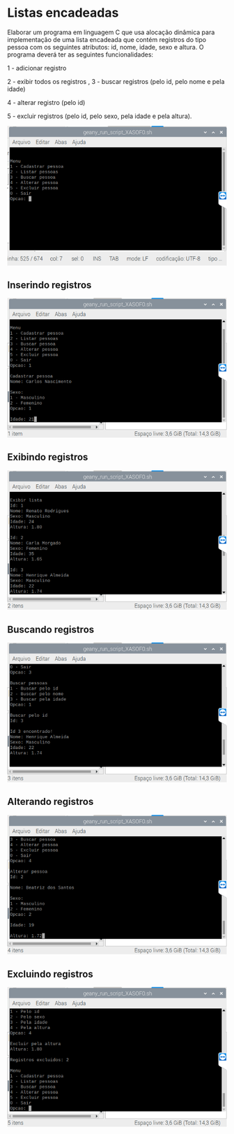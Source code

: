 # Listas encadeadas

Elaborar um programa em linguagem C que usa alocação dinâmica para implementação de uma lista encadeada que contém registros do tipo pessoa com os seguintes atributos: id, nome, idade, sexo e altura.
O programa deverá ter as seguintes funcionalidades:

1 - adicionar registro

2 - exibir todos os registros
, 
3 - buscar registros (pelo id, pelo nome e pela idade)

4 - alterar registro (pelo id)

5 - excluir registros (pelo id, pelo sexo, pela idade e pela altura).

![menu](https://github.com/rodriguesrenato61/Listas-encadeadas/blob/master/prints/print01.png)

## Inserindo registros

![inserindo registros](https://github.com/rodriguesrenato61/Listas-encadeadas/blob/master/prints/cadastrando_pessoa.png)

## Exibindo registros

![exibindo registros](https://github.com/rodriguesrenato61/Listas-encadeadas/blob/master/prints/exibindo_lista.png)

## Buscando registros

![buscando registros](https://github.com/rodriguesrenato61/Listas-encadeadas/blob/master/prints/buscando_pessoas.png)

## Alterando registros

![alterando registros](https://github.com/rodriguesrenato61/Listas-encadeadas/blob/master/prints/alterando_pessoa.png)

## Excluindo registros

![excluindo registros](https://github.com/rodriguesrenato61/Listas-encadeadas/blob/master/prints/excluindo_pessoas.png)
